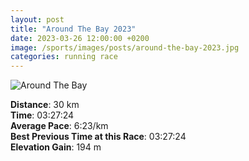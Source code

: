 ```yaml
---
layout: post
title: "Around The Bay 2023"
date: 2023-03-26 12:00:00 +0200
image: /sports/images/posts/around-the-bay-2023.jpg
categories: running race
---
```


![Around The Bay](/sports/images/posts/around-the-bay-2023.jpg)



<!-- more -->

**Distance**: 30 km\
**Time**: 03:27:24\
**Average Pace**: 6:23/km\
**Best Previous Time at this Race**: 03:27:24\
**Elevation Gain**: 194 m